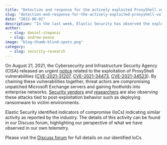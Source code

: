 ```yaml
---
title: "Detection and response for the actively exploited ProxyShell vulnerabilities"
slug: "detection-and-response-for-the-actively-exploited-proxyshell-vulnerabilities"
date: "2022-06-02"
description: "In the last week, Elastic Security has observed the exploitation of Microsoft Exchange vulnerabilities associated with ProxyShell. Review the post to find newly released details about this activity."
author:
  - slug: daniel-stepanic
  - slug: andrew-pease
image: "blog-thumb-blind-spots.png"
category:
  - slug: security-research
---
```


On August 21, 2021, the Cybersecurity and Infrastructure Security Agency (CISA) released an urgent [notice](https://us-cert.cisa.gov/ncas/current-activity/2021/08/21/urgent-protect-against-active-exploitation-proxyshell) related to the exploitation of ProxyShell vulnerabilities ([CVE-2021-31207](https://msrc.microsoft.com/update-guide/vulnerability/CVE-2021-31207), [CVE-2021-34473](https://msrc.microsoft.com/update-guide/vulnerability/CVE-2021-34473), [CVE-2021-34523](https://msrc.microsoft.com/update-guide/vulnerability/CVE-2021-34523)). By chaining these vulnerabilities together, threat actors are compromising unpatched Microsoft Exchange servers and gaining footholds into enterprise networks. [Security vendors](https://symantec-enterprise-blogs.security.com/blogs/threat-intelligence/lockfile-ransomware-new-petitpotam-windows) and [researchers](https://twitter.com/KyleHanslovan/status/1428804893423382532?s=20) are also observing these attacks tied to post-exploitation behavior such as deploying ransomware to victim environments.

Elastic Security identified indicators of compromise (IoCs) indicating similar activity as reported by the industry. The details of this activity can be found in our Discuss forum, highlighting our perspective of what we have observed in our own telemetry.

Please visit the [Discuss forum](https://discuss.elastic.co/t/detection-and-response-for-proxyshell-activity/282407) for full details on our identified IoCs.
